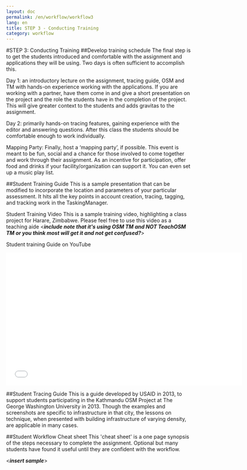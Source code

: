 ```yaml
---
layout: doc
permalink: /en/workflow/workflow3
lang: en
title: STEP 3 - Conducting Training
category: workflow
---
```

#STEP 3: Conducting Training
##Develop training schedule
The final step is to get the students introduced and comfortable with the assignment and applications they will be using.  Two days is often sufficient to accomplish this.  

Day 1: an introductory lecture on the assignment, tracing guide, OSM and TM with hands-on experience working with the applications.  If you are working with a partner, have them come in and give a short presentation on the project and the role the students have in the completion of the project.  This will give greater context to the students and adds gravitas to the assignment.  

Day 2: primarily hands-on tracing features, gaining experience with the editor and answering questions.  After this class the students should be comfortable enough to work individually.

Mapping Party: Finally, host a ‘mapping party’, if possible.  This event is meant to be fun, social and a chance for those involved to come together and work through their assignment.  As an incentive for participation, offer food and drinks if your facility/organization can support it. You can even set up a music play list.

##Student Training Guide
This is a sample presentation that can be modified to incorporate the location and parameters of your particular assessment. It hits all the key points in account creation, tracing, tagging, and tracking work in the TaskingManager.

Student Training Video
This is a sample training video, highlighting a class project for Harare, Zimbabwe. Please feel free to use this video as a teaching aide <***include note that it's using OSM TM and NOT TeachOSM TM or you think most will get it and not get confused?***>

Student training Guide on YouTube

<iframe width="640" height="360" src="//www.youtube.com/embed/cnXhWb4wlOE?list=UU5nRx9mgwlKR6H7_RguizxQ" frameborder="0" allowfullscreen></iframe>

##Student Tracing Guide
This is a guide developed by USAID in 2013, to support students participating in the Kathmandu OSM Project at The George Washington University in 2013. Though the examples and screenshots are specific to infrastructure in that city, the lessons on technique, when presented with building infrastructure of varying density, are applicable in many cases.
<Student tracing Guide>

##Student Workflow Cheat sheet
This 'cheat sheet' is a one page synopsis of the steps necessary to complete the assignment.  Optional but many students have found it useful until they are confident with the workflow.  

<***insert sample***>
